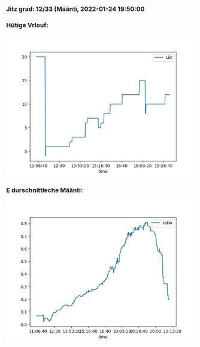 ### Jitz grad: 12/33 (Määnti, 2022-01-24 19:50:00

### Hütige Vrlouf:
![Graph](Today.png)

### E durschnittleche Määnti:
![Graph](Määnti.png)